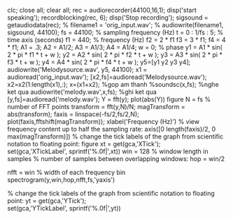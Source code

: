 clc;
close all;
clear all;
rec = audiorecorder(44100,16,1);
disp('start speaking');
recordblocking(rec, 6);
disp('Stop recording');
sigsound = getaudiodata(rec); %
filename1 = 'orig_input.wav'; %
audiowrite(filename1, sigsound, 44100);
fs = 44100; % sampling frequency (Hz)
t = 0 : 1/fs : 5; % time axis (seconds)
f1 = 440; % frequency (Hz)
f2 = 2 * f1
f3 = 3 * f1;
f4 = 4 * f1;
A1 = .3; A2 = A1/2; A3 = A1/3; A4 = A1/4;
w = 0; % phase
y1 = A1 * sin( 2 * pi * f1 * t + w );
y2 = A2 * sin( 2 * pi * f2 * t + w );
y3 = A3 * sin( 2 * pi * f3 * t + w );
y4 = A4 * sin( 2 * pi * f4 * t + w );
y5=[y1 y2 y3 y4];
audiowrite('Melodysource.wav', y5, 44100);
x1 = audioread('orig_input.wav');
[x2,fs]=audioread('Melodysource.wav');
x2=x2(1:length(x1),:);
x=(x1+x2);  %gop am thanh
%soundsc(x,fs); %nghe ket qua
audiowrite('melody.wav',x,fs);  %ghi ket qua
[y,fs]=audioread('melody.wav');
Y = fft(y);
plot(abs(Y))
figure
N = fs % number of FFT points
transform = fft(y,N)/N;
magTransform = abs(transform);
faxis = linspace(-fs/2,fs/2,N);
plot(faxis,fftshift(magTransform));
xlabel('Frequency (Hz)')
% view frequency content up to half the sampling rate:
axis([0 length(faxis)/2, 0 max(magTransform)]) 
% change the tick labels of the graph from scientific notation to floating point: 
figure
xt = get(gca,'XTick');  
set(gca,'XTickLabel', sprintf('%.0f|',xt))
win = 128 % window length in samples
% number of samples between overlapping windows:
hop = win/2            

nfft = win % width of each frequency bin 
spectrogram(y,win,hop,nfft,fs,'yaxis')

% change the tick labels of the graph from scientific notation to floating point: 
yt = get(gca,'YTick');  
set(gca,'YTickLabel', sprintf('%.0f|',yt))
